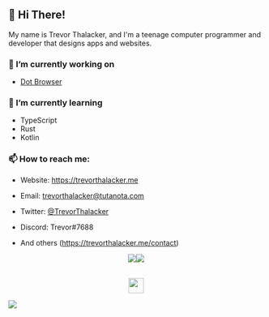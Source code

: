 ## :wave: Hi There!

My name is Trevor Thalacker, and I'm a teenage computer programmer and developer that designs apps and websites.

### :telescope: I’m currently working on

- [Dot Browser](https://github.com/dothq)

### :seedling: I’m currently learning

- TypeScript
- Rust
- Kotlin

### :mailbox: How to reach me:

- Website: https://trevorthalacker.me

- Email: [trevorthalacker@tutanota.com](mailto:trevorthalacker@tutanota.com)

- Twitter: [@TrevorThalacker](https://twitter.com/trevorthalacker)

- Discord: Trevor#7688

- And others (https://trevorthalacker.me/contact)

<div style="display:flex;flex-direction:row;justify-content:center;text-align:center;align-items:center;" align="center">
  <img align="center" src="https://github-readme-stats.vercel.app/api/top-langs/?username=trevorthalacker&layout=compact" />
  <img align="center" src="https://github-readme-stats.vercel.app/api?username=trevorthalacker&show_icons=true&layout=compact" />
</div>
<br />
<p align="center">
  <a href="https://twitter.com/trevorthalacker" target="blank"><img align="center" src="https://camo.githubusercontent.com/cb9b6c05fc94e6516fec43f34bedd5549f50962b0a90d38021bf14279ff8a382/68747470733a2f2f692e696d6775722e636f6d2f687a31773279592e706e67" height="30" width="30" /></a>
  <!-- when i find a good reddit icon i'll put it here
  <a href="https://reddit.com/u/IAmAwesomeTech10" target="blank"><img align="center" src="https://cdn.jsdelivr.net/npm/simple-icons@3.0.1/icons/reddit.svg" height="30" width="30"/></a>
  -->
</p>

<img src="https://raw.githubusercontent.com/trevorthalacker/trevorthalacker/main/images/wave.svg" >
